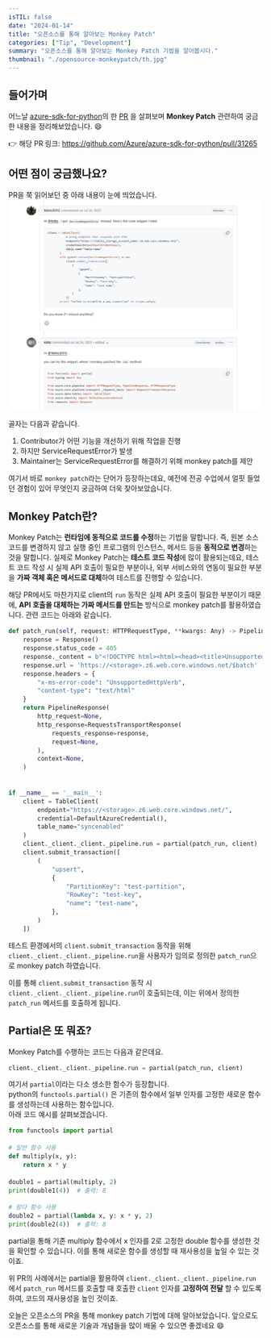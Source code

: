 ```yaml
---
isTIL: false
date: "2024-01-14"
title: "오픈소스를 통해 알아보는 Monkey Patch"
categories: ["Tip", "Development"]
summary: "오픈소스를 통해 알아보는 Monkey Patch 기법을 알아봅시다."
thumbnail: "./opensource-monkeypatch/th.jpg"
---
```


## 들어가며
어느날 [azure-sdk-for-python](https://github.com/Azure/azure-sdk-for-python)의 한 [PR](https://github.com/Azure/azure-sdk-for-python/pull/31265) 을 살펴보며 **Monkey Patch** 관련하여 궁금한 내용을 정리해보았습니다. 😄  

👉 해당 PR 링크: https://github.com/Azure/azure-sdk-for-python/pull/31265

## 어떤 점이 궁금했나요?
PR을 쭉 읽어보던 중 아래 내용이 눈에 띄었습니다.  
![1](./opensource-monkeypatch/1.png "PR discussion 중")  

골자는 다음과 같습니다.
1. Contributor가 어떤 기능을 개선하기 위해 작업을 진행
2. 하지만 ServiceRequestError가 발생
3. Maintainer는 ServiceRequestError를 해결하기 위해 monkey patch를 제안

여기서 바로 `monkey patch`라는 단어가 등장하는데요, 예전에 전공 수업에서 얼핏 들었던 경험이 있어 무엇인지 궁금하여 더욱 찾아보았습니다.

## Monkey Patch란?

Monkey Patch는 **런타임에 동적으로 코드를 수정**하는 기법을 말합니다.
즉, 원본 소스코드를 변경하지 않고 실행 중인 프로그램의 인스턴스, 메서드 등을 **동적으로 변경**하는 것을 말합니다. 실제로 Monkey Patch는 **테스트 코드 작성**에 많이 활용되는데요, 테스트 코드 작성 시 실제 API 호출이 필요한 부분이나, 외부 서비스와의 연동이 필요한 부분을 **가짜 객체 혹은 메서드로 대체**하여 테스트를 진행할 수 있습니다.  

해당 PR에서도 마찬가지로 client의 `run` 동작은 실제 API 호출이 필요한 부분이기 때문에, **API 호출을 대체하는 가짜 메서드를 만드는** 방식으로 monkey patch를 활용하였습니다. 관련 코드는 아래와 같습니다.  

```python
def patch_run(self, request: HTTPRequestType, **kwargs: Any) -> PipelineResponse[HTTPRequestType, HTTPResponseType]:
    response = Response()
    response.status_code = 405
    response._content = b"<!DOCTYPE html><html><head><title>UnsupportedHttpVerb</title></head><body><h1>The resource doesn't support specified Http Verb.</h1><p><ul><li>HttpStatusCode: 405</li><li>ErrorCode: UnsupportedHttpVerb</li><li>RequestId : 98adf858-a01e-0071-2580-bfe811000000</li><li>TimeStamp : 2023-07-26T05:19:26.9825582Z</li></ul></p></body></html>"
    response.url = 'https://<storage>.z6.web.core.windows.net/$batch'
    response.headers = {
        "x-ms-error-code": "UnsupportedHttpVerb",
        "content-type": "text/html"
    }
    return PipelineResponse(
        http_request=None,
        http_response=RequestsTransportResponse(
            requests_response=response,
            request=None,
        ),
        context=None,
    )


if __name__ == '__main__':
    client = TableClient(
        endpoint="https://<storage>.z6.web.core.windows.net/",
        credential=DefaultAzureCredential(),
        table_name="syncenabled"
    )
    client._client._client._pipeline.run = partial(patch_run, client)
    client.submit_transaction([
        (
            "upsert",
            {
                "PartitionKey": "test-partition",
                "RowKey": "test-key",
                "name": "test-name",
            },
        )
    ])
```  

테스트 환경에서의 `client.submit_transaction` 동작을 위해 `client._client._client._pipeline.run`을 사용자가 임의로 정의한 `patch_run`으로 monkey patch 하였습니다.  

이를 통해 `client.submit_transaction` 동작 시 `client._client._client._pipeline.run`이 호출되는데, 이는 위에서 정의한 `patch_run` 메서드를 호출하게 됩니다.  

## Partial은 또 뭐죠?
Monkey Patch를 수행하는 코드는 다음과 같은데요.
```python
client._client._client._pipeline.run = partial(patch_run, client)
```
여기서 `partial`이라는 다소 생소한 함수가 등장합니다.   
python의 `functools.partial()` 은 기존의 함수에서 일부 인자를 고정한 새로운 함수를 생성하는데 사용하는 함수입니다.  
아래 코드 예시를 살펴보겠습니다.  

```python
from functools import partial

# 일반 함수 사용
def multiply(x, y):
    return x * y

double1 = partial(multiply, 2)
print(double1(4))  # 출력: 8

# 람다 함수 사용
double2 = partial(lambda x, y: x * y, 2)
print(double2(4))  # 출력: 8
```
partial을 통해 기존 multiply 함수에서 x 인자를 2로 고정한 double 함수를 생성한 것을 확인할 수 있습니다. 이를 통해 새로운 함수를 생성할 때 재사용성을 높일 수 있는 것이죠.

위 PR의 사례에서는 partial을 활용하여 `client._client._client._pipeline.run`에서 `patch_run` 메서드를 호출할 때 호출한 `client` 인자를 **고정하여 전달** 할 수 있도록 하여, 코드의 재사용성을 높인 것이죠.  

오늘은 오픈소스의 PR을 통해 monkey patch 기법에 대해 알아보았습니다. 앞으로도 오픈소스를 통해 새로운 기술과 개념들을 많이 배울 수 있으면 좋겠네요 😄


